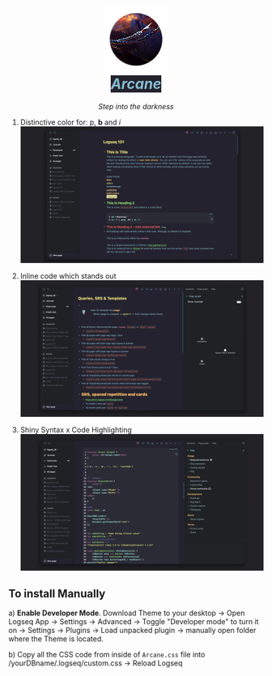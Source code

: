 <h1 align="center">
  <img src="./icon.png"/>
  <br><i style="background-color:#24222e; color:#85bccf;">Arcane</i><br/>
</h1>

<p align="center"><i>Step into the darkness</i></p>

1. Distinctive color for: p, <b>b</b> and <i>i</i>  
![](Arcane_Screenshot_1.webp)

2. Inline code which stands out  
![](Arcane_Screenshot_2.webp)

3. Shiny Syntax x Code Highlighting
![](Arcane_Screenshot_3.webp)


## To install Manually

a) **Enable Developer Mode**. Download Theme to your desktop -> Open Logseq App -> Settings -> Advanced -> Toggle "Developer mode" to turn it on -> Settings -> Plugins -> Load unpacked plugin -> manually open folder where the Theme is located.

b) Copy all the CSS code from inside of `Arcane.css` file into /yourDBname/.logseq/custom.css -> Reload Logseq